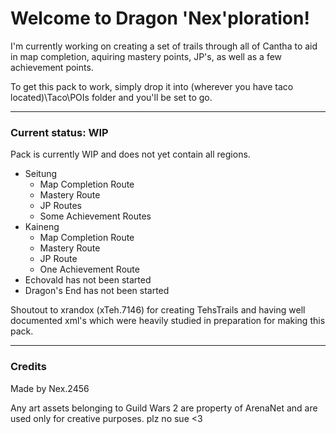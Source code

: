 # Welcome to Dragon 'Nex'ploration! 

I'm currently working on creating a set of trails through all of Cantha to aid in map completion, aquiring mastery points, JP's, as well as a few achievement points.

To get this pack to work, simply drop it into (wherever you have taco located)\Taco\POIs folder and you'll be set to go.

***

### Current status: WIP

Pack is currently WIP and does not yet contain all regions. 

- Seitung
  - Map Completion Route
  - Mastery Route
  - JP Routes
  - Some Achievement Routes
- Kaineng
  - Map Completion Route
  - Mastery Route
  - JP Route
  - One Achievement Route
- Echovald has not been started
- Dragon's End has not been started

Shoutout to xrandox (xTeh.7146) for creating TehsTrails and having well documented xml's which were heavily studied in preparation for making this pack.

***

### Credits

Made by Nex.2456

Any art assets belonging to Guild Wars 2 are property of ArenaNet and are used only for creative purposes. plz no sue <3
